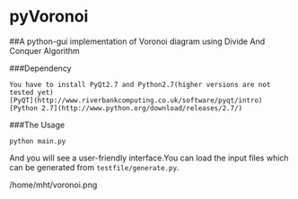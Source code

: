 pyVoronoi
=========

##A python-gui implementation of Voronoi diagram using Divide And Conquer Algorithm

###Dependency
```
You have to install PyQt2.7 and Python2.7(higher versions are not tested yet)
[PyQT](http://www.riverbankcomputing.co.uk/software/pyqt/intro)
[Python 2.7](http://www.python.org/download/releases/2.7/)
```
###The Usage
```
python main.py
```

And you will see a user-friendly interface.You can load the input files which can be generated from 
`testfile/generate.py`.

/home/mht/voronoi.png
